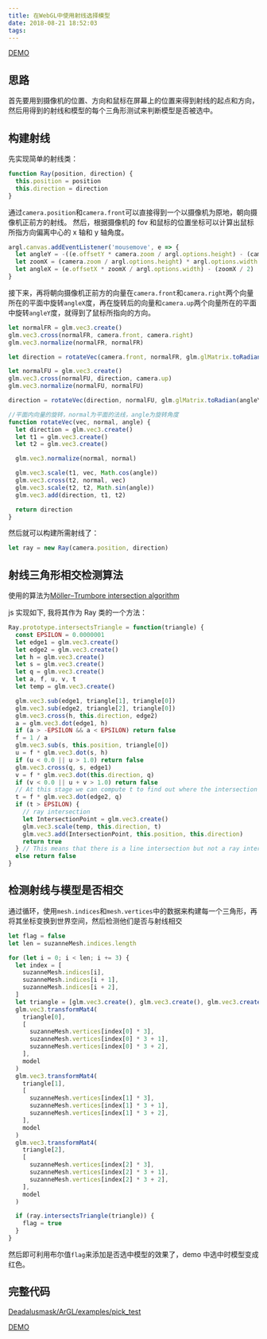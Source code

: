 ```yaml
---
title: 在WebGL中使用射线选择模型
date: 2018-08-21 18:52:03
tags:
---
```


[DEMO](https://arthas.me/demo/ray-casting/index.html)

## 思路

首先要用到摄像机的位置、方向和鼠标在屏幕上的位置来得到射线的起点和方向，然后用得到的射线和模型的每个三角形测试来判断模型是否被选中。

## 构建射线

先实现简单的射线类：

```js
function Ray(position, direction) {
  this.position = position
  this.direction = direction
}
```

通过`camera.position`和`camera.front`可以直接得到一个以摄像机为原地，朝向摄像机正前方的射线。
然后，根据摄像机的 fov 和鼠标的位置坐标可以计算出鼠标所指方向偏离中心的 x 轴和 y 轴角度。

```js
argl.canvas.addEventListener('mousemove', e => {
  let angleY = -((e.offsetY * camera.zoom / argl.options.height) - (camera.zoom / 2))
  let zoomX = (camera.zoom / argl.options.height) * argl.options.width
  let angleX = (e.offsetX * zoomX / argl.options.width) - (zoomX / 2)
}
```

接下来，再将朝向摄像机正前方的向量在`camera.front`和`camera.right`两个向量所在的平面中旋转`angleX`度，再在旋转后的向量和`camera.up`两个向量所在的平面中旋转`angleY`度，就得到了鼠标所指向的方向。

```js
let normalFR = glm.vec3.create()
glm.vec3.cross(normalFR, camera.front, camera.right)
glm.vec3.normalize(normalFR, normalFR)

let direction = rotateVec(camera.front, normalFR, glm.glMatrix.toRadian(angleX))

let normalFU = glm.vec3.create()
glm.vec3.cross(normalFU, direction, camera.up)
glm.vec3.normalize(normalFU, normalFU)

direction = rotateVec(direction, normalFU, glm.glMatrix.toRadian(angleY))

//平面内向量的旋转，normal为平面的法线，angle为旋转角度
function rotateVec(vec, normal, angle) {
  let direction = glm.vec3.create()
  let t1 = glm.vec3.create()
  let t2 = glm.vec3.create()

  glm.vec3.normalize(normal, normal)

  glm.vec3.scale(t1, vec, Math.cos(angle))
  glm.vec3.cross(t2, normal, vec)
  glm.vec3.scale(t2, t2, Math.sin(angle))
  glm.vec3.add(direction, t1, t2)

  return direction
}
```

然后就可以构建所需射线了：

```js
let ray = new Ray(camera.position, direction)
```

## 射线三角形相交检测算法

使用的算法为[Möller–Trumbore intersection algorithm](https://en.wikipedia.org/wiki/M%C3%B6ller%E2%80%93Trumbore_intersection_algorithm)

js 实现如下, 我将其作为 Ray 类的一个方法：

```js
Ray.prototype.intersectsTriangle = function(triangle) {
  const EPSILON = 0.0000001
  let edge1 = glm.vec3.create()
  let edge2 = glm.vec3.create()
  let h = glm.vec3.create()
  let s = glm.vec3.create()
  let q = glm.vec3.create()
  let a, f, u, v, t
  let temp = glm.vec3.create()

  glm.vec3.sub(edge1, triangle[1], triangle[0])
  glm.vec3.sub(edge2, triangle[2], triangle[0])
  glm.vec3.cross(h, this.direction, edge2)
  a = glm.vec3.dot(edge1, h)
  if (a > -EPSILON && a < EPSILON) return false
  f = 1 / a
  glm.vec3.sub(s, this.position, triangle[0])
  u = f * glm.vec3.dot(s, h)
  if (u < 0.0 || u > 1.0) return false
  glm.vec3.cross(q, s, edge1)
  v = f * glm.vec3.dot(this.direction, q)
  if (v < 0.0 || u + v > 1.0) return false
  // At this stage we can compute t to find out where the intersection point is on the line.
  t = f * glm.vec3.dot(edge2, q)
  if (t > EPSILON) {
    // ray intersection
    let IntersectionPoint = glm.vec3.create()
    glm.vec3.scale(temp, this.direction, t)
    glm.vec3.add(IntersectionPoint, this.position, this.direction)
    return true
  } // This means that there is a line intersection but not a ray intersection.
  else return false
}
```

## 检测射线与模型是否相交

通过循环，使用`mesh.indices`和`mesh.vertices`中的数据来构建每一个三角形，再将其坐标变换到世界空间，然后检测他们是否与射线相交

```js
let flag = false
let len = suzanneMesh.indices.length

for (let i = 0; i < len; i += 3) {
  let index = [
    suzanneMesh.indices[i],
    suzanneMesh.indices[i + 1],
    suzanneMesh.indices[i + 2],
  ]
  let triangle = [glm.vec3.create(), glm.vec3.create(), glm.vec3.create()]
  glm.vec3.transformMat4(
    triangle[0],
    [
      suzanneMesh.vertices[index[0] * 3],
      suzanneMesh.vertices[index[0] * 3 + 1],
      suzanneMesh.vertices[index[0] * 3 + 2],
    ],
    model
  )
  glm.vec3.transformMat4(
    triangle[1],
    [
      suzanneMesh.vertices[index[1] * 3],
      suzanneMesh.vertices[index[1] * 3 + 1],
      suzanneMesh.vertices[index[1] * 3 + 2],
    ],
    model
  )
  glm.vec3.transformMat4(
    triangle[2],
    [
      suzanneMesh.vertices[index[2] * 3],
      suzanneMesh.vertices[index[2] * 3 + 1],
      suzanneMesh.vertices[index[2] * 3 + 2],
    ],
    model
  )

  if (ray.intersectsTriangle(triangle)) {
    flag = true
  }
}
```

然后即可利用布尔值`flag`来添加是否选中模型的效果了，demo 中选中时模型变成红色。

## 完整代码

[Deadalusmask/ArGL/examples/pick_test](https://github.com/Deadalusmask/ArGL/tree/master/examples/pick_test)

[DEMO](https://arthas.me/demo/ray-casting/index.html)
